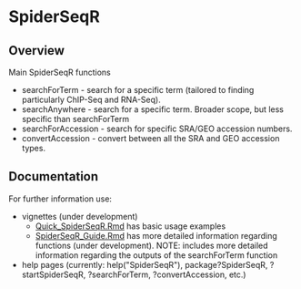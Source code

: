 # SpiderSeqR


## Overview
Main SpiderSeqR functions
- searchForTerm - search for a specific term (tailored to finding particularly ChIP-Seq and RNA-Seq).
- searchAnywhere - search for a specific term. Broader scope, but less specific than searchForTerm
- searchForAccession - search for specific SRA/GEO accession numbers.
- convertAccession - convert between all the SRA and GEO accession types.


## Documentation
For further information use:
- vignettes (under development) 
    * [Quick_SpiderSeqR.Rmd](vignettes/Quick_SpiderSeqR.Rmd) has basic usage examples
    * [SpiderSeqR_Guide.Rmd](vignettes/SpiderSeqR_Guide.Rmd) has more detailed information regarding functions (under development). NOTE: includes more detailed information regarding the outputs of the searchForTerm function
- help pages (currently: help("SpiderSeqR"), package?SpiderSeqR, ?startSpiderSeqR, ?searchForTerm, ?convertAccession, etc.)
